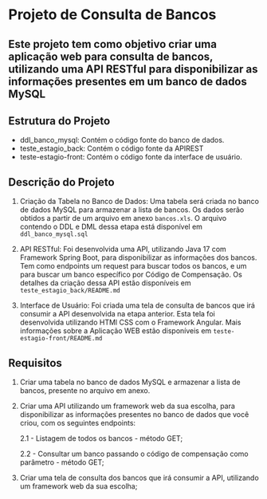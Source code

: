 # Projeto de Consulta de Bancos

## Este projeto tem como objetivo criar uma aplicação web para consulta de bancos, utilizando uma API RESTful para disponibilizar as informações presentes em um banco de dados MySQL

## Estrutura do Projeto

- ddl_banco_mysql: Contém o código fonte do banco de dados.
- teste_estagio_back: Contém o código fonte da APIREST
- teste-estagio-front: Contém o código fonte da interface de usuário.

## Descrição do Projeto

1. Criação da Tabela no Banco de Dados: Uma tabela será criada no banco de dados MySQL para armazenar a lista de bancos. Os dados serão obtidos a partir de um arquivo em anexo `bancos.xls`. O arquivo contendo o DDL e DML dessa etapa está disponível em `ddl_banco_mysql.sql`

2. API RESTful: Foi desenvolvida uma API, utilizando Java 17 com Framework Spring Boot, para disponibilizar as informações dos bancos. Tem como endpoints um request para buscar todos os bancos, e um para buscar um banco específico por Código de Compensação. Os detalhes da criação dessa API estão disponíveis em `teste_estagio_back/README.md`

3. Interface de Usuário: Foi criada uma tela de consulta de bancos que irá consumir a API desenvolvida na etapa anterior. Esta tela foi desenvolvida utilizando HTMl CSS com o Framework Angular. Mais informações sobre a Aplicação WEB estão disponíveis em `teste-estagio-front/README.md`

## Requisitos

1. Criar uma tabela no banco de dados MySQL e armazenar a lista de bancos, presente no arquivo em anexo.
2. Criar uma API utilizando um framework web da sua escolha, para disponibilizar as informações presentes no banco de dados que você criou, com os seguintes endpoints:

   2.1 - Listagem de todos os bancos - método GET;

   2.2 - Consultar um banco passando o código de compensação como parâmetro - método GET;

3. Criar uma tela de consulta dos bancos que irá consumir a API, utilizando um framework web da sua escolha;
